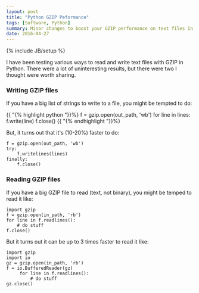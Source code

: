 ```yaml
---
layout: post
title: "Python GZIP Peformance"
tags: [Software, Python]
summary: Minor changes to boost your GZIP performance on text files in Python.
date: 2016-04-27
---
```

{% include JB/setup %}

I have been testing various ways to read and write text files with GZIP in Python. There were a lot of uninteresting results, but there were two I thought were worth sharing.

### Writing GZIP files

If you have a big list of strings to write to a file, you might be tempted to do:

{{ "{% highlight python "}}%}
f = gzip.open(out_path, 'wb')
for line in lines:
    f.write(line)
f.close()
{{ "{% endhighlight "}}%}

But, it turns out that it's (10-20%) faster to do:

    f = gzip.open(out_path, 'wb')
    try:
        f.writelines(lines)
    finally:
        f.close()

### Reading GZIP files

If you have a big GZIP file to read (text, not binary), you might be temped to read it like:

    import gzip
    f = gzip.open(in_path, 'rb')
    for line in f.readlines():
        # do stuff
    f.close()

But it turns out it can be up to 3 times faster to read it like:

    import gzip
    import io
    gz = gzip.open(in_path, 'rb')
    f = io.BufferedReader(gz)
         for line in f.readlines():
             # do stuff
    gz.close()
